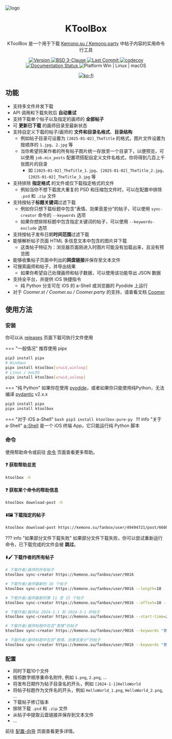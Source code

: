 <p style="text-decoration:none">
  <img src="https://cdn.jsdelivr.net/gh/Ljzd-PRO/KToolBox@latest/static/repository-open-graph-2.svg" alt="logo">
</p>

<h1 style="text-align: center">
  KToolBox
</h1>

<p style="text-align: center">
  KToolBox 是一个用于下载
  <a href="https://kemono.su/">Kemono.su / Kemono.party</a>
  中帖子内容的实用命令行工具
</p>

<p style="text-align: center">
  <a href="https://pypi.org/project/ktoolbox" target="_blank">
    <img src="https://img.shields.io/github/v/release/Ljzd-PRO/KToolBox?logo=python" alt="Version">
  </a>

  <a href="./LICENSE">
    <img src="https://img.shields.io/github/license/Ljzd-PRO/KToolBox" alt="BSD 3-Clause"/>
  </a>

  <a href="https://github.com/Ljzd-PRO/KToolBox/activity">
    <img src="https://img.shields.io/github/last-commit/Ljzd-PRO/KToolBox/devel" alt="Last Commit"/>
  </a>

  <a href="https://codecov.io/gh/Ljzd-PRO/KToolBox" target="_blank">
      <img src="https://codecov.io/gh/Ljzd-PRO/KToolBox/branch/master/graph/badge.svg?token=5XK9CYQHQN" alt="codecov"/>
  </a>

  <a href='https://ktoolbox.readthedocs.io/'>
    <img src='https://readthedocs.org/projects/ktoolbox/badge/?version=latest' alt='Documentation Status' />
  </a>

  <a style="text-decoration:none">
    <img src="https://img.shields.io/badge/Platform-Windows%20|%20Linux%20|%20macOS-blue" alt="Platform Win | Linux | macOS"/>
  </a>
</p>

<p style="text-align: center">
  <a href='https://ko-fi.com/N4N51J14RW'>
    <img src='https://ko-fi.com/img/githubbutton_sm.svg' alt='ko-fi' />
  </a>
</p>

## 功能

- 支持多文件并发下载
- API 调用和下载失败后 **自动重试**
- 支持下载单个帖子以及指定的画师的 **全部帖子**
- 可 **更新已下载** 的画师目录至最新状态
- 支持自定义下载的帖子/画师的 **文件和目录名格式**、**目录结构**
  - 例如帖子目录可设置为 `[2025-01-02]_TheTitle` 的格式，图片文件设置为按顺序的 `1.jpg`、`2.jpg` 等
  - 当你希望将某作者的所有帖子图片统一存放至一个目录下，以便预览，可以使用 `job.mix_posts` 配置项搭配自定义文件名格式，你将得到几百上千张图片的目录
    - 如 `[2025-01-02]_TheTitle_1.jpg`、`[2025-01-02]_TheTitle_2.jpg`、`[2025-01-02]_TheTitle_3.jpg` 等
- 支持排除 **指定格式** 的文件或仅下载指定格式的文件
  - 例如当你不想下载庞大重复的 PSD 和压缩包文件时，可以在配置中排除 `.psd` 和 `.zip` 文件
- 支持按帖子**标题关键词**过滤下载
  - 例如你只想下载标题中包含“表情、効果音差分”的帖子，可以使用 `sync-creator` 命令的 `--keywords` 选项
  - 如果你想排除标题中包含指定关键词的帖子，可以使用 `--keywords-exclude` 选项
- 支持按帖子发布日期**时间范围**过滤下载
- 能够解析帖子页面 HTML 多信息文本中包含的图片并下载
  - 这类帖子特征为：浏览器页面刚进入时图片可能没有加载出来，且没有预览图
- 能够收集帖子页面中列出的**网盘链接**并保存至文本文件
- 可搜索画师和帖子，并导出结果
  - 如果你希望自己处理画师和帖子数据，可以使用该功能导出 JSON 数据
- 支持全平台，并提供 iOS 快捷指令
  - 纯 Python 分支可在 iOS 的 a-Shell 或浏览器的 Pyodide 上运行
- 对于 _Coomer.st / Coomer.su / Coomer.party_ 的支持，请查看文档 [Coomer](https://ktoolbox.readthedocs.io/latest/zh/coomer/)

## 使用方法

### 安装

你可以从 [releases](https://github.com/Ljzd-PRO/KToolBox/releases) 页面下载可执行文件使用

=== "一般情况"
   推荐使用 pipx
   ```bash
   pip3 install pipx
   # Windows
   pipx install ktoolbox[urwid,winloop]
   # Linux / macOS
   pipx install ktoolbox[urwid,uvloop]
   ```

=== "纯 Python"
   如果你在使用 [pyodide](https://pyodide.org/en/stable/)，或者如果你只能使用纯Python，无法编译 [pydantic](https://docs.pydantic.dev/latest/) v2.x.x
   ```bash
   pip3 install pipx
   pipx install ktoolbox
   ```

=== "对于 iOS a-Shell"
    ```bash
    pip3 install ktoolbox-pure-py
    ```
    !!! info "关于 a-Shell"
        [a-Shell](https://github.com/holzschu/a-shell) 是一个 iOS 终端 App，它只能运行纯 Python 脚本

### 命令

使用帮助命令或前往 [命令](commands/guide.md) 页面查看更多帮助。
  
#### ❓ 获取帮助总览
```bash
ktoolbox -h
```
  
#### ❓ 获取某个命令的帮助信息
```bash
ktoolbox download-post -h
```

#### ⬇️🖼️ 下载指定的帖子
```bash
ktoolbox download-post https://kemono.su/fanbox/user/49494721/post/6608808
```
??? info "如果部分文件下载失败"
    如果部分文件下载失败，你可以尝试重新运行命令，已下载完成的文件会被 **跳过**。
  
#### ⬇️🖌️ 下载作者的所有帖子
```bash
# 下载作者/画师的所有帖子
ktoolbox sync-creator https://kemono.su/fanbox/user/9016

# 下载作者/画师最新的 10 个帖子
ktoolbox sync-creator https://kemono.su/fanbox/user/9016 --length=10

# 下载作者/画师最新的第 11 至 15 个帖子
ktoolbox sync-creator https://kemono.su/fanbox/user/9016 --offset=10 --length=5

# 下载作者/画师从 2024-1-1 到 2024-3-1 的帖子
ktoolbox sync-creator https://kemono.su/fanbox/user/9016 --start-time=2024-1-1 --end-time=2024-3-1

# 下载作者/画师标题中包含“表情”的帖子
ktoolbox sync-creator https://kemono.su/fanbox/user/9016 --keywords "表情"

# 下载作者/画师标题中包含“表情、効果音差分”的帖子
ktoolbox sync-creator https://kemono.su/fanbox/user/9016 --keywords "表情,効果音差分"
```

### 配置

- 同时下载10个文件
- 按照数字顺序重命名附件, 例如 `1.png`, `2.png`, ...
- 将发布日期作为帖子目录名的开头，例如 `[2024-1-1]HelloWorld`
- 将帖子标题作为文件名的开头，例如 `HelloWorld_1.png`, `HelloWorld_2.png`, ...
- 下载帖子修订版本
- 排除下载 `.psd` 和 `.zip` 文件
- 从帖子中提取云盘链接并保存到文本文件
- ...

前往 [配置-向导](https://ktoolbox.readthedocs.io/latest/zh/configuration/guide/) 页面查看更多详情。
